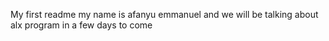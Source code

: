 My first readme
my name is afanyu emmanuel and we will be talking about alx program  in a few days to come
